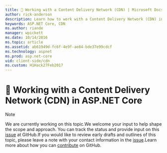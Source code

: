 ```yaml
---
title: 🔧 Working with a Content Delivery Network (CDN) | Microsoft Docs
author: rick-anderson
description: Learn how to work with a Content Delivery Network (CDN) in ASP.NET Core.
keywords: ASP.NET Core, CDN
ms.author: riande
manager: wpickett
ms.date: 10/14/2016
ms.topic: article
ms.assetid: ab61949d-fc6f-4e9f-ae84-bde37e99cdcf
ms.technology: aspnet
ms.prod: asp.net-core
uid: client-side/cdn
ms.custom: H1Hack27Feb2017
---
```

# 🔧 Working with a Content Delivery Network (CDN) in ASP.NET Core

> [!NOTE]
> We are currently working on this topic.We welcome your input to help shape the scope and approach. You can track the status and provide input on this [issue](https://github.com/aspnet/Docs/issues/102) at GitHub.If you would like to review early drafts and outlines of this topic, please leave a note with your contact information in the [issue](https://github.com/aspnet/Docs/issues/102).Learn more about how you can [contribute](https://github.com/aspnet/Docs/blob/master/CONTRIBUTING.md) on GitHub.
